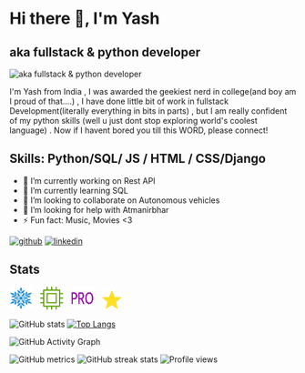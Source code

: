 # Hi there 👋, I'm Yash
## aka fullstack & python developer
![aka fullstack & python developer](https://pbs.twimg.com/profile_banners/969557557680525312/1614800484/1080x360)

I'm Yash from India , I was awarded the geekiest nerd in college(and boy am I proud of that....) , I have done little bit of work in fullstack Development(literally everything in bits in parts) , but I am really confident of my python skills (well u just dont stop exploring world's coolest language) . Now if I havent bored you till this WORD, please connect!


## Skills: Python/SQL/ JS / HTML / CSS/Django

- 🔭 I’m currently working on Rest API 
- 🌱 I’m currently learning SQL 
- 👯 I’m looking to collaborate on Autonomous vehicles 
- 🤔 I’m looking for help with Atmanirbhar 
- ⚡ Fun fact: Music, Movies <3 

[<img src='https://cdn.jsdelivr.net/npm/simple-icons@3.0.1/icons/github.svg' alt='github' height='40'>](https://github.com/bhole-yash)  [<img src='https://cdn.jsdelivr.net/npm/simple-icons@3.0.1/icons/linkedin.svg' alt='linkedin' height='40'>](https://www.linkedin.com/in/https://www.linkedin.com/in/yash-bhole-075889148//)  


## Stats


<a href='https://archiveprogram.github.com/'><img src='https://raw.githubusercontent.com/acervenky/animated-github-badges/master/assets/acbadge.gif' width='40' height='40'></a> <a href='https://docs.github.com/en/developers'><img src='https://raw.githubusercontent.com/acervenky/animated-github-badges/master/assets/devbadge.gif' width='40' height='40'></a> <a href='https://github.com/pricing'><img src='https://raw.githubusercontent.com/acervenky/animated-github-badges/master/assets/pro.gif' width='40' height='40'></a> <a href='https://stars.github.com/'><img src='https://raw.githubusercontent.com/acervenky/animated-github-badges/master/assets/starbadge.gif' width='35' height='35'></a> 

  ![GitHub stats](https://github-readme-stats.vercel.app/api?username=bhole-yash&show_icons=true)       [![Top Langs](https://github-readme-stats.vercel.app/api/top-langs/?username=bhole-yash)](https://github.com/anuraghazra/github-readme-stats) 

![GitHub Activity Graph](https://activity-graph.herokuapp.com/graph?username=bhole-yash)  

![GitHub metrics](https://metrics.lecoq.io/bhole-yash)  ![GitHub streak stats](https://github-readme-streak-stats.herokuapp.com/?user=bhole-yash)   ![Profile views](https://gpvc.arturio.dev/bhole-yash)  



